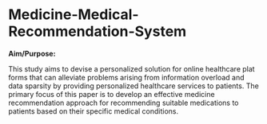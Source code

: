 # Medicine-Medical-Recommendation-System
<b font size="7">Aim/Purpose:</b><p font size="5">This study aims to devise a personalized solution for online healthcare plat forms that can alleviate problems arising from information overload and data sparsity by providing personalized healthcare services to patients. The primary focus of this paper is to develop an effective medicine recommendation approach for recommending suitable medications to patients based on their specific medical conditions.</p>

